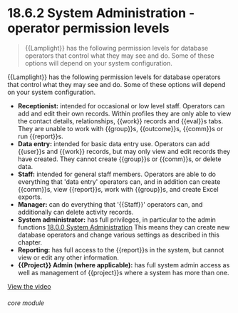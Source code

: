 # 18.6.2    System Administration - operator permission levels

> {{Lamplight}} has the following permission levels for database operators that control what they may see and do. Some of these options will depend on your system configuration. 

{{Lamplight}} has the following permission levels for database operators that control what they may see and do. Some of these options will depend on your system configuration.


* **Receptionist:** intended for occasional or low level staff. Operators can add and edit their own records. Within profiles they are only able to view the contact details, relationships, {{work}} records and {{eval}}s tabs. They are unable to work with {{group}}s, {{outcome}}s, {{comm}}s or run {{report}}s.
* **Data entry:** intended for basic data entry use. Operators can add {{user}}s and {{work}} records, but may only view and edit records they have created. They cannot create {{group}}s or {{comm}}s, or delete data.
* **Staff:** intended for general staff members. Operators are able to do everything that 'data entry' operators can, and in addition can create {{comm}}s, view {{report}}s, work with {{group}}s, and create Excel exports.
* **Manager:** can do everything that '{{Staff}}' operators can, and additionally can delete activity records.
* **System administrator:** has full privileges, in particular to the admin functions [18.0.0  System Administration](/help/index/v/{{version}}/p/18.0.0) This means they can create new database operators and change various settings as described in this chapter.
* **Reporting:** has full access to the {{report}}s in the system, but cannot view or edit any other information.
* **{{Project}} Admin (where applicable):** has full system admin access as well as management of {{project}}s where a system has more than one.


[View the video](/help/video/id/42)
###### core module


